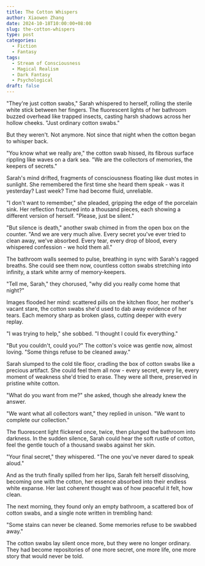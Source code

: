 ```yaml
---
title: The Cotton Whispers
author: Xiaowen Zhang
date: 2024-10-18T10:00:00+08:00
slug: the-cotton-whispers
type: post
categories:
  - Fiction
  - Fantasy
tags:
  - Stream of Consciousness
  - Magical Realism
  - Dark Fantasy
  - Psychological
draft: false
---
```


"They're just cotton swabs," Sarah whispered to herself, rolling the sterile white stick between her fingers. The fluorescent lights of her bathroom buzzed overhead like trapped insects, casting harsh shadows across her hollow cheeks. "Just ordinary cotton swabs."

But they weren't. Not anymore. Not since that night when the cotton began to whisper back.

"You know what we really are," the cotton swab hissed, its fibrous surface rippling like waves on a dark sea. "We are the collectors of memories, the keepers of secrets."

Sarah's mind drifted, fragments of consciousness floating like dust motes in sunlight. She remembered the first time she heard them speak - was it yesterday? Last week? Time had become fluid, unreliable.

"I don't want to remember," she pleaded, gripping the edge of the porcelain sink. Her reflection fractured into a thousand pieces, each showing a different version of herself. "Please, just be silent."

"But silence is death," another swab chimed in from the open box on the counter. "And we are very much alive. Every secret you've ever tried to clean away, we've absorbed. Every tear, every drop of blood, every whispered confession - we hold them all."

The bathroom walls seemed to pulse, breathing in sync with Sarah's ragged breaths. She could see them now, countless cotton swabs stretching into infinity, a stark white army of memory-keepers.

"Tell me, Sarah," they chorused, "why did you really come home that night?"

Images flooded her mind: scattered pills on the kitchen floor, her mother's vacant stare, the cotton swabs she'd used to dab away evidence of her tears. Each memory sharp as broken glass, cutting deeper with every replay.

"I was trying to help," she sobbed. "I thought I could fix everything."

"But you couldn't, could you?" The cotton's voice was gentle now, almost loving. "Some things refuse to be cleaned away."

Sarah slumped to the cold tile floor, cradling the box of cotton swabs like a precious artifact. She could feel them all now - every secret, every lie, every moment of weakness she'd tried to erase. They were all there, preserved in pristine white cotton.

"What do you want from me?" she asked, though she already knew the answer.

"We want what all collectors want," they replied in unison. "We want to complete our collection."

The fluorescent light flickered once, twice, then plunged the bathroom into darkness. In the sudden silence, Sarah could hear the soft rustle of cotton, feel the gentle touch of a thousand swabs against her skin.

"Your final secret," they whispered. "The one you've never dared to speak aloud."

And as the truth finally spilled from her lips, Sarah felt herself dissolving, becoming one with the cotton, her essence absorbed into their endless white expanse. Her last coherent thought was of how peaceful it felt, how clean.

The next morning, they found only an empty bathroom, a scattered box of cotton swabs, and a single note written in trembling hand:

"Some stains can never be cleaned. Some memories refuse to be swabbed away."

The cotton swabs lay silent once more, but they were no longer ordinary. They had become repositories of one more secret, one more life, one more story that would never be told.